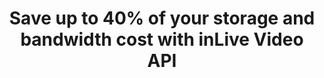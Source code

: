 ---
title : "Save up to 40% of your storage and bandwidth cost with inLive Video API"
description: "With just in time packaging, we just store single copy of your video and transcode it to multiple formats on the fly. This way you can save up to 40% of your storage and bandwidth cost."
layout: "video-storage"
---